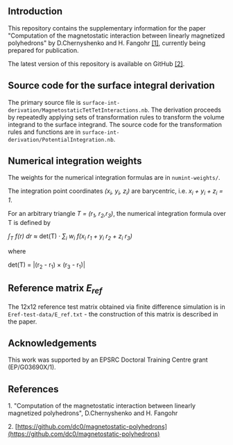 ## Introduction

This repository contains the supplementary information for the paper "Computation of the magnetostatic interaction between linearly magnetized polyhedrons" by D.Chernyshenko and 
H. Fangohr [[1]](#arxiv-link), currently being prepared for publication.

The latest version of this repository is available on GitHub [[2]](#github-link)</a>.


## Source code for the surface integral derivation

The primary source file is `surface-int-derivation/MagnetostaticTetTetInteractions.nb`. The derivation proceeds by repeatedly applying sets of transformation rules to transform the volume integrand to the surface integrand. The source code for the transformation rules and functions are in `surface-int-derivation/PotentialIntegration.nb`.

## Numerical integration weights

The weights for the numerical integration formulas are in `numint-weights/`. 

The integration point coordinates _(x<sub>i</sub>, y<sub>i</sub>, z<sub>i</sub>)_ are barycentric, i.e. _x<sub>i</sub> + y<sub>i</sub> + z<sub>i</sub> = 1_.

For an arbitrary triangle _T = (r<sub>1</sub>, r<sub>2</sub>,r<sub>3</sub>)_, the numerical integration formula over T is defined by 

_&int;<sub>T</sub> f(r) dr_ &approx; det(T) &middot; _&sum;<sub>i</sub>  w<sub>i</sub> f(x<sub>i</sub> r<sub>1</sub> + y<sub>i</sub> r<sub>2</sub> + z<sub>i</sub> r<sub>3</sub>)_

where 

det(T) = |(r<sub>2</sub> - r<sub>1</sub>) &times; (r<sub>3</sub> - r<sub>1</sub>)|

## Reference matrix _E<sub>ref</sub>_

The 12x12 reference test matrix obtained via finite difference simulation is in `Eref-test-data/E_ref.txt` - the construction of this matrix is described in the paper.

## Acknowledgements

This work was supported by an EPSRC Doctoral Training Centre grant (EP/G03690X/1).

## References

<a name="arxiv-link">1</a>. "Computation of the magnetostatic interaction between linearly magnetized polyhedrons", D.Chernyshenko and H. Fangohr

<a name="github-link">2</a>. [https://github.com/dc0/magnetostatic-polyhedrons](https://github.com/dc0/magnetostatic-polyhedrons)
